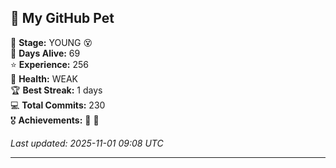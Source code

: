## 🐾 My GitHub Pet

🐤 **Stage:** YOUNG 😵  
📅 **Days Alive:** 69  
⭐ **Experience:** 256  
💓 **Health:** WEAK  
🏆 **Best Streak:** 1 days  
💻 **Total Commits:** 230  
🎖️ **Achievements:** 🐣 🔄  

*Last updated: 2025-11-01 09:08 UTC*

---
